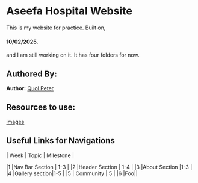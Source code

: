 # Aseefa Hospital Website

This is my website for practice. Built on,

#### 10/02/2025.
and I am still working on it. It has four folders for now.

## Authored By:

**Author:**
[Quol Peter](https://github.com/quol04)

## Resources to use:

[images](./images/logo.png)

## Useful Links for Navigations

| Week | Topic | Milestone |

|1 |Nav Bar Section | 1-3 |
|2 |Header Section | 1-4 |
|3 |About Section |1-3 |
|4 |Gallery section|1-5 |
|5 | Community | 5 |
|6 |Foo||
